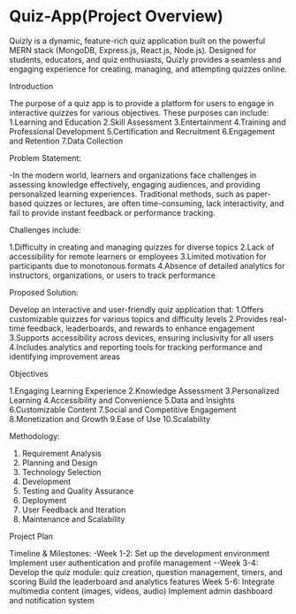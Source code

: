 # Quiz-App(Project Overview)
Quizly is a dynamic, feature-rich quiz application built on the powerful MERN stack (MongoDB, Express.js, React.js, Node.js). Designed for students, educators, and quiz enthusiasts, Quizly provides a seamless and engaging experience for creating, managing, and attempting quizzes online.

Introduction

The purpose of a quiz app is to provide a platform for users to engage in interactive quizzes for various objectives. These purposes can include:
1.Learning and Education
2.Skill Assessment
3.Entertainment
4.Training and Professional Development
5.Certification and Recruitment
6.Engagement and Retention
7.Data Collection

Problem Statement:

-In the modern world, learners and organizations face challenges in assessing knowledge effectively, engaging audiences, and providing personalized learning experiences. Traditional methods, such as paper-based quizzes or lectures, are often time-consuming, lack interactivity, and fail to provide instant feedback or performance tracking.

Challenges include:

1.Difficulty in creating and managing quizzes for diverse topics
2.Lack of accessibility for remote learners or employees
3.Limited motivation for participants due to monotonous formats
4.Absence of detailed analytics for instructors, organizations, or users to track performance

Proposed Solution:

Develop an interactive and user-friendly quiz application that:
1.Offers customizable quizzes for various topics and difficulty levels
2.Provides real-time feedback, leaderboards, and rewards to enhance engagement
3.Supports accessibility across devices, ensuring inclusivity for all users
4.Includes analytics and reporting tools for tracking performance and identifying improvement areas

Objectives

1.Engaging Learning Experience
2.Knowledge Assessment
3.Personalized Learning
4.Accessibility and Convenience
5.Data and Insights
6.Customizable Content
7.Social and Competitive Engagement
8.Monetization and Growth
9.Ease of Use
10.Scalability

Methodology:

1. Requirement Analysis
2. Planning and Design
3.  Technology Selection
4. Development
5. Testing and Quality Assurance
6. Deployment
7. User Feedback and Iteration
8. Maintenance and Scalability

Project Plan

Timeline & Milestones:
-Week 1-2:
Set up the development environment
Implement user authentication and profile management
--Week 3-4:
Develop the quiz module: quiz creation, question management, timers, and scoring
Build the leaderboard and analytics features
Week 5-6:
Integrate multimedia content (images, videos, audio)
Implement admin dashboard and notification system















